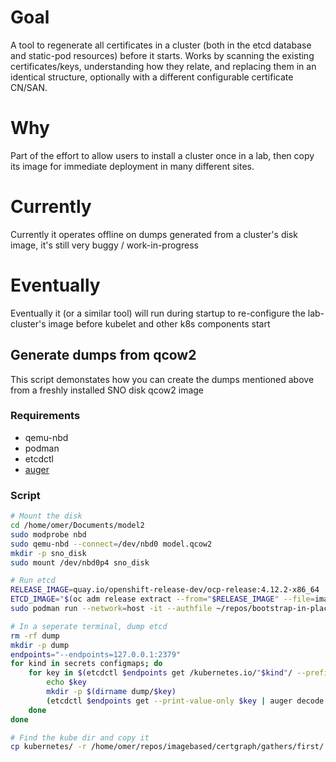
# Goal

A tool to regenerate all certificates in a cluster (both in the etcd database and static-pod resources) before it starts. Works by scanning the existing certificates/keys, understanding how they relate, and replacing them in an identical structure, optionally with a different configurable certificate CN/SAN.

# Why

Part of the effort to allow users to install a cluster once in a lab, then copy its image for immediate deployment in many different sites.

# Currently

Currently it operates offline on dumps generated from a cluster's disk image, it's still very buggy / work-in-progress

# Eventually

Eventually it (or a similar tool) will run during startup to re-configure the lab-cluster's image before kubelet and other k8s components start

## Generate dumps from qcow2

This script demonstates how you can create the dumps mentioned above from a freshly installed SNO disk qcow2 image

### Requirements

* qemu-nbd
* podman 
* etcdctl
* [auger](https://github.com/jpbetz/auger)

### Script

```bash
# Mount the disk 
cd /home/omer/Documents/model2
sudo modprobe nbd
sudo qemu-nbd --connect=/dev/nbd0 model.qcow2
mkdir -p sno_disk
sudo mount /dev/nbd0p4 sno_disk

# Run etcd
RELEASE_IMAGE=quay.io/openshift-release-dev/ocp-release:4.12.2-x86_64
ETCD_IMAGE="$(oc adm release extract --from="$RELEASE_IMAGE" --file=image-references | jq '.spec.tags[] | select(.name == "etcd").from.name' -r)"
sudo podman run --network=host -it --authfile ~/repos/bootstrap-in-place-poc/registry-config.json --entrypoint etcd -v $PWD/sno_disk/ostree/deploy/rhcos/var/lib/etcd:/store ${ETCD_IMAGE} --name editor --data-dir /store

# In a seperate terminal, dump etcd
rm -rf dump
mkdir -p dump
endpoints="--endpoints=127.0.0.1:2379"
for kind in secrets configmaps; do
    for key in $(etcdctl $endpoints get /kubernetes.io/"$kind"/ --prefix --keys-only); do
        echo $key
        mkdir -p $(dirname dump/$key)
        (etcdctl $endpoints get --print-value-only $key | auger decode > dump/$key.yaml)&
    done
done

# Find the kube dir and copy it
cp kubernetes/ -r /home/omer/repos/imagebased/certgraph/gathers/first/
```
